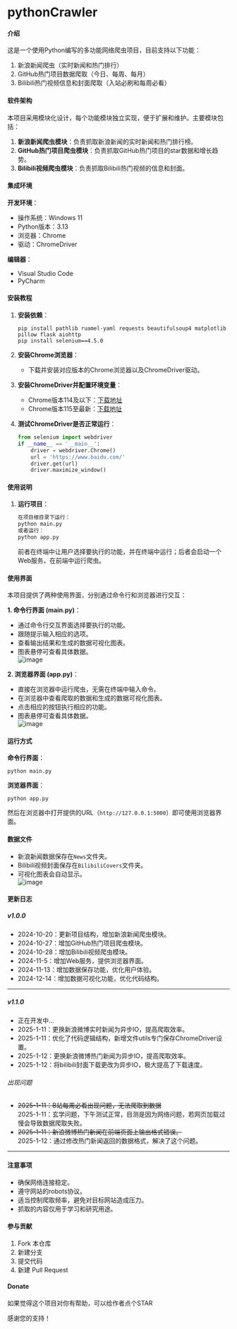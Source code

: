 # pythonCrawler

#### 介绍
这是一个使用Python编写的多功能网络爬虫项目，目前支持以下功能：
1. 新浪新闻爬虫（实时新闻和热门排行）
2. GitHub热门项目数据爬取（今日、每周、每月）
3. Bilibili热门视频信息和封面爬取（入站必刷和每周必看）

#### 软件架构
本项目采用模块化设计，每个功能模块独立实现，便于扩展和维护。主要模块包括：

1. **新浪新闻爬虫模块**：负责抓取新浪新闻的实时新闻和热门排行榜。
2. **GitHub热门项目爬虫模块**：负责抓取GitHub热门项目的star数据和增长趋势。
3. **Bilibili视频爬虫模块**：负责抓取Bilibili热门视频的信息和封面。

#### 集成环境
**开发环境**：

- 操作系统：Windows 11
- Python版本：3.13
- 浏览器：Chrome
- 驱动：ChromeDriver

**编辑器**：

- Visual Studio Code
- PyCharm

#### 安装教程

1. **安装依赖**：
    ```
    pip install pathlib ruamel-yaml requests beautifulsoup4 matplotlib pillow flask aiohttp
    pip install selenium==4.5.0
    ```

2. **安装Chrome浏览器**：
    - 下载并安装对应版本的Chrome浏览器以及ChromeDriver驱动。

3. **安装ChromeDriver并配置环境变量**：
    - Chrome版本114及以下：[下载地址](http://chromedriver.storage.googleapis.com/index.html)
    - Chrome版本115至最新：[下载地址](https://googlechromelabs.github.io/chrome-for-testing/#stable)

4. **测试ChromeDriver是否正常运行**：
    ```python
    from selenium import webdriver
    if __name__ == '__main__':
        driver = webdriver.Chrome()
        url = 'https://www.baidu.com/'
        driver.get(url)
        driver.maximize_window()
    ```

#### 使用说明

1. **运行项目**：
    ```bash
    在项目根目录下运行：
    python main.py
    或者运行：
    python app.py
    ```
    前者在终端中让用户选择要执行的功能，并在终端中运行；后者会启动一个Web服务，在前端中运行爬虫。

#### 使用界面

本项目提供了两种使用界面，分别通过命令行和浏览器进行交互：

**1. 命令行界面 (main.py)**：

- 通过命令行交互界面选择要执行的功能。
- 跟随提示输入相应的选项。
- 查看输出结果和生成的数据可视化图表。
- 图表悬停可查看具体数据。   
![image](https://github.com/user-attachments/assets/2d7808c6-e653-4de0-aec2-cff22ad8aeb1)

**2. 浏览器界面 (app.py)**：

- 直接在浏览器中运行爬虫，无需在终端中输入命令。
- 在浏览器中查看爬取的数据和生成的数据可视化图表。
- 点击相应的按钮执行相应的功能。
- 图表悬停可查看具体数据。   
![image](https://github.com/user-attachments/assets/57533841-ca73-49aa-b223-4ccf37ae723e)


#### 运行方式

**命令行界面**：
```
python main.py
```

**浏览器界面**：
```
python app.py
```

然后在浏览器中打开提供的URL（`http://127.0.0.1:5000`）即可使用浏览器界面。

#### 数据文件

- 新浪新闻数据保存在`News`文件夹。
- Bilibili视频封面保存在`BilibiliCovers`文件夹。
- 可视化图表会自动显示。   
![image](https://github.com/user-attachments/assets/57fcc17f-ca77-4926-b036-fca2790589f0)

#### 更新日志

##### v1.0.0
- 2024-10-20：更新项目结构，增加新浪新闻爬虫模块。
- 2024-10-27：增加GitHub热门项目爬虫模块。
- 2024-10-28：增加Bilibili视频爬虫模块。
- 2024-11-5：增加Web服务，提供浏览器界面。
- 2024-11-13：增加数据保存功能，优化用户体验。
- 2024-12-14：增加数据可视化功能，优化代码结构。
---
##### v1.1.0
- 正在开发中...
- 2025-1-11：更换新浪微博实时新闻为异步IO，提高爬取效率。
- 2025-1-11：优化了代码逻辑结构，新增文件utils专门保存ChromeDriver设置。
- 2025-1-12：更换新浪微博热门新闻为异步IO，提高爬取效率。
- 2025-1-12：将bilibili封面下载更改为异步IO，极大提高了下载速度。

###### 出现问题
- ~~2025-1-11：B站每周必看出现问题，无法爬取到数据~~   
2025-1-11：玄学问题，下午测试正常，目测是因为网络问题，若网页加载过慢会导致数据爬取失败。
- ~~2025-1-11：新浪微博热门新闻在前端页面上输出格式错误。~~   
2025-1-12：通过修改热门新闻返回的数据格式，解决了这个问题。
---

#### 注意事项

- 确保网络连接稳定。
- 遵守网站的robots协议。
- 适当控制爬取频率，避免对目标网站造成压力。
- 抓取的内容仅用于学习和研究用途。

#### 参与贡献

1. Fork 本仓库
2. 新建分支
3. 提交代码
4. 新建 Pull Request

#### Donate

如果觉得这个项目对你有帮助，可以给作者点个STAR

感谢您的支持！
